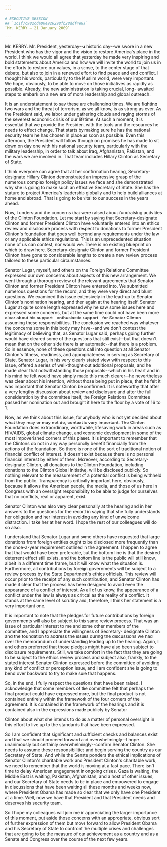 ```yaml
---
---

# EXECUTIVE SESSION
## `1c1f7c982cda00e926298fb28ddf4e8a`
`Mr. KERRY — 21 January 2009`

---
```



Mr. KERRY. Mr. President, yesterday--a historic day--we swore in a 
new President who has the vigor and the vision to restore America's 
place in the world. I think we would all agree that yesterday he made 
very inspiring and bold statements about America and how we will invite 
the world to join us in the efforts to restore our values, in a sense, 
to the center stage of that debate, but also to join in a renewed 
effort to find peace and end conflict. I thought his words, 
particularly to the Muslim world, were very important. We hope, 
obviously, to be able to move on those initiatives as rapidly as 
possible. Already, the new administration is taking crucial, long-
awaited steps to embark on a new era of moral leadership and global 
outreach.

It is an understatement to say these are challenging times. We are 
fighting two wars and the threat of terrorism, as we all know, is as 
strong as ever. As the President said, we labor under gathering clouds 
and raging storms of the severest economic crisis of our lifetime. At 
such a moment, it is essential that we provide the President with the 
tools and the resources he needs to effect change. That starts by 
making sure he has the national security team he has chosen in place as 
soon as possible. Even this afternoon, the President will follow 
through on promises he has made to sit down on day one with his 
national security team, particularly with the military leadership, in 
order to talk about Iraq, Afghanistan, Pakistan, and the wars we are 
involved in. That team includes Hillary Clinton as Secretary of State.

I think everyone can agree that at her confirmation hearing, 
Secretary-designate Hillary Clinton demonstrated an impressive grasp of 
the numerous complex foreign policy issues we face and she demonstrated 
why she is going to make such an effective Secretary of State. She has 
the stature to project America's leadership globally and to help build 
alliances at home and abroad. That is going to be vital to our success 
in the years ahead.


Now, I understand the concerns that were raised about fundraising 
activities of the Clinton Foundation. Let me start by saying that 
Secretary-designate Clinton and former President Clinton have 
voluntarily entered into an ethics review and disclosure process with 
respect to donations to former President Clinton's foundation that goes 
well beyond any requirements under the law or any applicable ethics 
regulations. This is an unprecedented situation none of us can contest, 
nor would we. There is no existing blueprint on which to draw here. 
Secretary-designate Clinton and former President Clinton have gone to 
considerable lengths to create a new review process tailored to these 
particular circumstances.

Senator Lugar, myself, and others on the Foreign Relations Committee 
expressed our own concerns about aspects of this new arrangement. We 
went through a thorough review of the relevant agreements that Senator 
Clinton and former President Clinton have entered into. We submitted 
numerous questions for the record, and they were very direct and blunt 
questions. We examined this issue extensively in the lead-up to Senator 
Clinton's nomination hearing, and then again at the hearing itself. 
Senator Lugar at quite some length expressed why he saw some issues 
here and expressed some concerns, but at the same time could not have 
been more clear about his support--enthusiastic support--for Senator 
Clinton assuming these responsibilities. The conclusion we reached was 
whatever the concerns some in this body may have--and we don't contest 
the legitimacy of believing that, as Senator Lugar said, perhaps going 
further would have cleared some of the questions that still exist--but 
that doesn't mean that on the other side there is an automatic--that 
there is a problem. So in essence, none of these questions call into 
question at all Senator Clinton's fitness, readiness, and 
appropriateness in serving as Secretary of State. Senator Lugar, in his 
very clearly stated view with respect to this issue, offered a series 
of well-thought-out additional proposals, and he made clear that 
notwithstanding those proposals--which in his heart and in his mind he 
felt would have simply made this much clearer--he nevertheless was 
clear about his intention, without those being put in place, that he 
felt it was important that Senator Clinton be confirmed. It is 
noteworthy that after a very lengthy discussion about review and 
disclosure and after the full consideration by the committee itself, 
the Foreign Relations Committee passed her nomination out and brought 
it here to the floor by a vote of 16 to 1.

Now, as we think about this issue, for anybody who is not yet decided 
about what they may or may not do, context is very important. The 
Clinton Foundation does extraordinary, worthwhile, lifesaving work in 
areas such as HIV/AIDS, global climate change, and economic development 
in some of the most impoverished corners of this planet. It is 
important to remember that the Clintons do not in any way personally 
benefit financially from the actions of the foundation. So there is 
none of the sort of traditional notion of financial conflict of 
interest. It doesn't exist because there is no personal financial 
interest by either of them. Moreover, according to Secretary-designate 
Clinton, all donations to the Clinton Foundation, including donations 
to the Clinton Global Initiative, will be disclosed publicly. So 
nothing relevant to the measurement of a potential conflict is being 
withheld from the public. Transparency is critically important here, 
obviously, because it allows the American people, the media, and those 
of us here in Congress with an oversight responsibility to be able to 
judge for ourselves that no conflicts, real or apparent, exist.

Senator Clinton was also very clear personally at the hearing and in 
her answers to the questions for the record in saying that she fully 
understands her obligation and her interest in avoiding any kind of 
unwelcome distraction. I take her at her word. I hope the rest of our 
colleagues will do so also.

I understand that Senator Lugar and some others have requested that 
large donations from foreign entities ought to be disclosed more 
frequently than the once-a-year requirement outlined in the agreement. 
I happen to agree that that would have been preferable, but the bottom 
line is that the desired deterrent effect still exists, and the bottom 
line is the public will still know, albeit in a different time frame, 
but it will know what the situation is. Furthermore, all contributions 
by foreign governments will be subject to a review process by the State 
Department's ethics officials. This review will occur prior to the 
receipt of any such contribution, and Senator Clinton has made it clear 
that the process has been designed to avoid even the appearance of a 
conflict of interest. As all of us know, the appearance of a conflict 
under the law is always as critical as the reality of a conflict. It 
stands at the same level of scrutiny and, therefore, I think her 
statement is a very important one.

It is important to note that the pledges for future contributions by 
foreign governments will also be subject to this same review process. 
That was an issue of particular interest to me and some other members 
of the committee, and I appreciate the willingness of Secretary-
designate Clinton and the foundation to address the issues during the 
discussions we had over the memorandum of understanding leading up to 
the hearing. Again, I and others preferred that those pledges might 
have also been subject to disclosure requirements. Still, we take 
comfort in the fact that they are going to be subject to the ethics 
review process and subject also, frankly, to the stated interest 
Senator Clinton expressed before the committee of avoiding any kind of 
conflict or perception issue, and I am confident she is going to bend 
over backward to try to make sure that happens.


So, in the end, I fully respect the questions that have been raised. 
I acknowledge that some members of the committee felt that perhaps the 
final product could have expressed more, but the final product is not 
contained entirely within the framework of the four corners of the 
agreement. It is contained in the framework of the hearings and it is 
contained also in the expressions made publicly by Senator


Clinton about what she intends to do as a matter of personal oversight 
in this effort to live up to the standards that have been expressed.

So I am confident that significant and sufficient checks and balances 
exist and that we should proceed forward and overwhelmingly--I hope 
unanimously but certainly overwhelmingly--confirm Senator Clinton. She 
needs to assume these responsibilities and begin serving the country as 
our Secretary of State. And while the Senate ponders the ethical 
implications of Senator Clinton's charitable work and President 
Clinton's charitable work, we need to remember that the world is moving 
at a fast pace. There isn't time to delay American engagement in 
ongoing crises. Gaza is waiting, the Middle East is waiting, Pakistan, 
Afghanistan, and a host of other issues, and our Secretary of State 
needs to be in place and empowered to engage in discussions that have 
been waiting all these months and weeks now, where President Obama has 
made so clear that we only have one President at a time. Well, now we 
have that President and that President needs and deserves his security 
team.

So I hope my colleagues will join me in appreciating the larger 
importance of this moment, put aside those concerns with an 
appropriate, obvious sort of further expression of them but move 
forward to allow President Obama and his Secretary of State to confront 
the multiple crises and challenges that are going to be the measure of 
our achievement as a country and as a Senate and Congress over the 
course of the next few years.